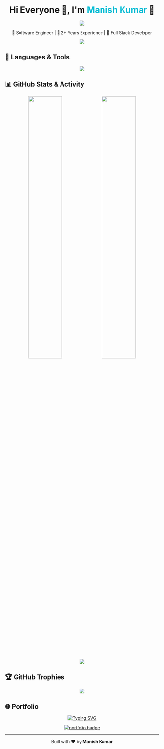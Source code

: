 <h1 align="center">Hi Everyone 👋, I'm <span style="color:#00bcd4;">Manish Kumar</span> 🔭</h1>
<p align="center">
  <img src="https://hits.sh/github.com/DevManishKumar/DevManishKumar.svg?style=flat-square&label=Profile%20Views" />
</p>
<p align="center">
  💪 Software Engineer | 💼 2+ Years Experience | 🧠 Full Stack Developer
</p>

<p align="center">
  <a href="https://www.linkedin.com/in/devmanishkumar-0a9769aa/">
    <img src="https://img.shields.io/badge/-LinkedIn-blue?style=for-the-badge&logo=Linkedin&logoColor=white" />
  </a>
</p>

## 🚀 Languages & Tools

<p align="center">
  <img src="https://skillicons.dev/icons?i=html,css,js,jquery,react,redux,tailwind,materialui,bootstrap,nodejs,express,ts,graphql,mongodb,postgres,docker,jenkins,jira,ubuntu,windows,postman,python,django&perline=9" />
</p>

## 📊 GitHub Stats & Activity

<p align="center">
  <img width="47%" src="https://github-readme-stats.vercel.app/api?username=devmanishkumar&show_icons=true&theme=dracula&count_private=true" />
  <img width="47%" src="https://github-readme-streak-stats.herokuapp.com/?user=devmanishkumar&theme=dracula" />
</p>

<p align="center">
  <img src="https://github-readme-stats.vercel.app/api/top-langs/?username=devmanishkumar&layout=compact&theme=radical" />
</p>

## 🏆 GitHub Trophies

<p align="center">
  <img src="https://github-profile-trophy.vercel.app/?username=devmanishkumar&theme=dracula&column=6&margin-w=15" />
</p>

## 🌐 Portfolio

<p align="center">
  <a href="https://devmanishkr.vercel.app" target="_blank">
    <img src="https://readme-typing-svg.demolab.com?font=Fira+Code&pause=1000&color=00C896&center=true&vCenter=true&width=440&lines=Welcome+to+my+Portfolio;Explore+my+projects+and+skills!" alt="Typing SVG" />
  </a>
</p>

<p align="center">
  <a href="https://devmanishkr.vercel.app" target="_blank">
    <img src="https://img.shields.io/badge/View%20Portfolio-%2300C896?style=for-the-badge&logo=firefox&logoColor=white" alt="portfolio badge" />
  </a>
</p>

---

<p align="center">
  Built with ❤️ by <strong>Manish Kumar</strong>
</p>

